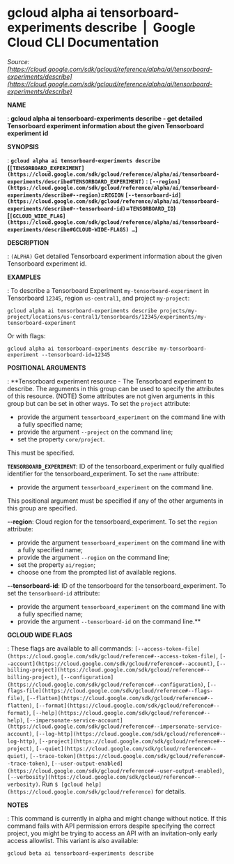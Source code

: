 # gcloud alpha ai tensorboard-experiments describe  |  Google Cloud CLI Documentation

*Source: [https://cloud.google.com/sdk/gcloud/reference/alpha/ai/tensorboard-experiments/describe](https://cloud.google.com/sdk/gcloud/reference/alpha/ai/tensorboard-experiments/describe)*

**NAME**

: **gcloud alpha ai tensorboard-experiments describe - get detailed Tensorboard experiment information about the given Tensorboard experiment id**

**SYNOPSIS**

: **`gcloud alpha ai tensorboard-experiments describe` (`[TENSORBOARD_EXPERIMENT](https://cloud.google.com/sdk/gcloud/reference/alpha/ai/tensorboard-experiments/describe#TENSORBOARD_EXPERIMENT)` : `[--region](https://cloud.google.com/sdk/gcloud/reference/alpha/ai/tensorboard-experiments/describe#--region)`=`REGION` `[--tensorboard-id](https://cloud.google.com/sdk/gcloud/reference/alpha/ai/tensorboard-experiments/describe#--tensorboard-id)`=`TENSORBOARD_ID`) [`[GCLOUD_WIDE_FLAG](https://cloud.google.com/sdk/gcloud/reference/alpha/ai/tensorboard-experiments/describe#GCLOUD-WIDE-FLAGS) …`]**

**DESCRIPTION**

: `(ALPHA)` Get detailed Tensorboard experiment information about the
given Tensorboard experiment id.

**EXAMPLES**

: To describe a Tensorboard Experiment `my-tensorboard-experiment` in
Tensorboard `12345`, region `us-central1`, and project
`my-project`:

```
gcloud alpha ai tensorboard-experiments describe projects/my-project/locations/us-central1/tensorboards/12345/experiments/my-tensorboard-experiment
```

Or with flags:

```
gcloud alpha ai tensorboard-experiments describe my-tensorboard-experiment --tensorboard-id=12345
```

**POSITIONAL ARGUMENTS**

: **Tensorboard experiment resource - The Tensorboard experiment to describe. The
arguments in this group can be used to specify the attributes of this resource.
(NOTE) Some attributes are not given arguments in this group but can be set in
other ways.
To set the `project` attribute:

- provide the argument `tensorboard_experiment` on the command line
with a fully specified name;
- provide the argument `--project` on the command line;
- set the property `core/project`.

This must be specified.

**`TENSORBOARD_EXPERIMENT`**:
ID of the tensorboard_experiment or fully qualified identifier for the
tensorboard_experiment.
To set the `name` attribute:

- provide the argument `tensorboard_experiment` on the command line.

This positional argument must be specified if any of the other arguments in this
group are specified.

**--region**:
Cloud region for the tensorboard_experiment.
To set the `region` attribute:

- provide the argument `tensorboard_experiment` on the command line
with a fully specified name;
- provide the argument `--region` on the command line;
- set the property `ai/region`;
- choose one from the prompted list of available regions.

**--tensorboard-id**:
ID of the tensorboard for the tensorboard_experiment.
To set the `tensorboard-id` attribute:

- provide the argument `tensorboard_experiment` on the command line
with a fully specified name;
- provide the argument `--tensorboard-id` on the command line.**

**GCLOUD WIDE FLAGS**

: These flags are available to all commands: `[--access-token-file](https://cloud.google.com/sdk/gcloud/reference#--access-token-file)`,
`[--account](https://cloud.google.com/sdk/gcloud/reference#--account)`, `[--billing-project](https://cloud.google.com/sdk/gcloud/reference#--billing-project)`,
`[--configuration](https://cloud.google.com/sdk/gcloud/reference#--configuration)`,
`[--flags-file](https://cloud.google.com/sdk/gcloud/reference#--flags-file)`,
`[--flatten](https://cloud.google.com/sdk/gcloud/reference#--flatten)`, `[--format](https://cloud.google.com/sdk/gcloud/reference#--format)`, `[--help](https://cloud.google.com/sdk/gcloud/reference#--help)`, `[--impersonate-service-account](https://cloud.google.com/sdk/gcloud/reference#--impersonate-service-account)`,
`[--log-http](https://cloud.google.com/sdk/gcloud/reference#--log-http)`,
`[--project](https://cloud.google.com/sdk/gcloud/reference#--project)`, `[--quiet](https://cloud.google.com/sdk/gcloud/reference#--quiet)`, `[--trace-token](https://cloud.google.com/sdk/gcloud/reference#--trace-token)`, `[--user-output-enabled](https://cloud.google.com/sdk/gcloud/reference#--user-output-enabled)`,
`[--verbosity](https://cloud.google.com/sdk/gcloud/reference#--verbosity)`.
Run `$ [gcloud help](https://cloud.google.com/sdk/gcloud/reference)` for details.

**NOTES**

: This command is currently in alpha and might change without notice. If this
command fails with API permission errors despite specifying the correct project,
you might be trying to access an API with an invitation-only early access
allowlist. This variant is also available:

```
gcloud beta ai tensorboard-experiments describe
```
